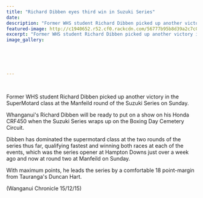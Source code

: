 ```yaml
---
title: "Richard Dibben eyes third win in Suzuki Series"
date: 
description: "Former WHS student Richard Dibben picked up another victory in the SuperMotard class at the Manfeild round of the Suzuki Series on Sunday, Wanganui Chronicle article on 15/12/15..."
featured-image: http://c1940652.r52.cf0.rackcdn.com/56777b95b8d39a2c7c000968/Richard-Dibben-cem-cirucit-dec-2015-1.jpg
excerpt: "Former WHS student Richard Dibben picked up another victory in the SuperMotard class at the Manfeild round of the Suzuki Series on Sunday, Wanganui Chronicle article on 15/12/15...."
image_gallery:
    
    
    
    
    
---
```


<figure><figcaption><br /></figcaption></figure>
<p>Former WHS student Richard Dibben picked up another victory in the SuperMotard class at the Manfeild round of the Suzuki Series on Sunday.</p>
<p>Whanganui's Richard Dibben will be ready to put on a show on his Honda CRF450 when the Suzuki Series wraps up on the Boxing Day Cemetery Circuit.</p>
<p>Dibben has dominated the supermotard class at the two rounds of the series thus far, qualifying fastest and winning both races at each of the events, which was the series opener at Hampton Downs just over a week ago and now at round two at Manfeild on Sunday.</p>
<p>With maximum points, he leads the series by a comfortable 18 point-margin from Tauranga's Duncan Hart.</p>
<p>(Wanganui Chronicle 15/12/15)</p>

